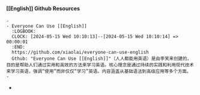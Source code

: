 #### [[English]] Github Resources
	-
	- Everyone Can Use [[English]]
	  :LOGBOOK:
	  CLOCK: [2024-05-15 Wed 10:10:13]--[2024-05-15 Wed 10:10:14] =>  00:00:01
	  :END:
	  https://github.com/xiaolai/everyone-can-use-english
	  Gthub: "Everyone Can Use [[English]]"（人人都能用英语）是由李笑来创建的，目的是帮助人们通过实用和高效的方法来学习英语。核心理念是通过持续的实践和利用现代技术来学习英语，强调“使用”而非仅仅“学习”英语。内容涵盖从基础语法到高级应用等多个方面。
	-
-